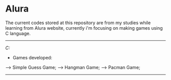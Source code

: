 # Alura

The current codes stored at this repository are from my studies while learning from Alura website, currently i'm focusing on making games using C language.

**********************

*C:*

- Games developed:

--> Simple Guess Game;
--> Hangman Game;
--> Pacman Game;

**********************
